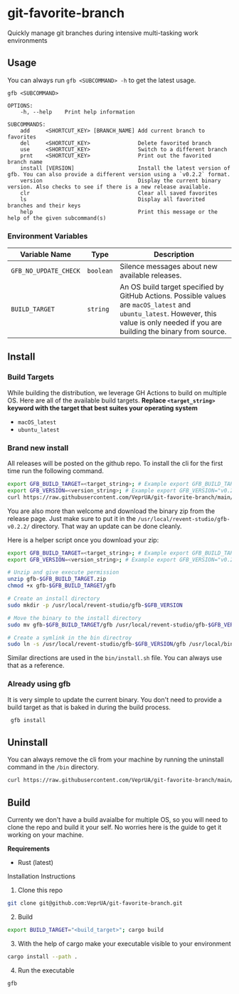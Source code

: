 # git-favorite-branch

Quickly manage git branches during intensive multi-tasking work environments

## Usage

You can always run `gfb <SUBCOMMAND> -h` to get the latest usage.

```
gfb <SUBCOMMAND>

OPTIONS:
    -h, --help    Print help information

SUBCOMMANDS:
    add     <SHORTCUT_KEY> [BRANCH_NAME] Add current branch to favorites
    del     <SHORTCUT_KEY>               Delete favorited branch
    use     <SHORTCUT_KEY>               Switch to a different branch
    prnt    <SHORTCUT_KEY>               Print out the favorited branch name
    install [VERSION]                    Install the latest version of gfb. You can also provide a different version using a `v0.2.2` format.
    version                              Display the current binary version. Also checks to see if there is a new release available.
    clr                                  Clear all saved favorites
    ls                                   Display all favorited branches and their keys
    help                                 Print this message or the help of the given subcommand(s)
```

### Environment Variables

| Variable Name         | Type      | Description                                                                                                                                                                            |
| --------------------- | --------- | -------------------------------------------------------------------------------------------------------------------------------------------------------------------------------------- |
| `GFB_NO_UPDATE_CHECK` | `boolean` | Silence messages about new available releases.                                                                                                                                         |
| `BUILD_TARGET`        | `string`  | An OS build target specified by GitHub Actions. Possible values are `macOS_latest` and `ubuntu_latest`. However, this value is only needed if you are building the binary from source. |

## Install

### Build Targets

While building the distribution, we leverage GH Actions to build on multiple OS. Here are all of the available build targets. **Replace `<target_string>` keyword with the target that best suites your operating system**

- `macOS_latest`
- `ubuntu_latest`

### Brand new install

All releases will be posted on the github repo. To install the cli for the first time run the following command.

```bash
export GFB_BUILD_TARGET=<target_string>; # Example export GFB_BUILD_TARGET="ubuntu_latest"
export GFB_VERSION=<version_string>; # Example export GFB_VERSION="v0.2.2"
curl https://raw.githubusercontent.com/VeprUA/git-favorite-branch/main/bin/install.sh | sh -s $GFB_VERSION $GFB_BUILD_TARGET
```

You are also more than welcome and download the binary zip from the release page. Just make sure to put it in the `/usr/local/revent-studio/gfb-v0.2.2/` directory. That way an update can be done cleanly.

Here is a helper script once you download your zip:

```bash
export GFB_BUILD_TARGET=<target_string>; # Example export GFB_BUILD_TARGET="ubuntu_latest"
export GFB_VERSION=<version_string>; # Example export GFB_VERSION="v0.2.2"

# Unzip and give execute permission
unzip gfb-$GFB_BUILD_TARGET.zip
chmod +x gfb-$GFB_BUILD_TARGET/gfb

# Create an install directory
sudo mkdir -p /usr/local/revent-studio/gfb-$GFB_VERSION

# Move the binary to the install directory
sudo mv gfb-$GFB_BUILD_TARGET/gfb /usr/local/revent-studio/gfb-$GFB_VERSION/gfb

# Create a symlink in the bin directroy
sudo ln -s /usr/local/revent-studio/gfb-$GFB_VERSION/gfb /usr/local/bin/gfb

```

Similar directions are used in the `bin/install.sh` file. You can always use that as a reference.

### Already using gfb

It is very simple to update the current binary. You don't need to provide a build target as that is baked in during the build process.

```bash
 gfb install
```

## Uninstall

You can always remove the cli from your machine by running the uninstall command in the `/bin` directory.

```bash
curl https://raw.githubusercontent.com/VeprUA/git-favorite-branch/main/bin/uninstall.sh | sh
```

## Build

Currenty we don't have a build avaialbe for multiple OS, so you will need to clone the repo and build it your self. No worries here is the guide to get it working on your machine.

**Requirements**

- Rust (latest)

Installation Instructions

1. Clone this repo

```bash
git clone git@github.com:VeprUA/git-favorite-branch.git
```

2. Build

```bash
export BUILD_TARGET="<build_target>"; cargo build
```

3. With the help of cargo make your executable visible to your environment

```bash
cargo install --path .
```

4. Run the executable

```bash
gfb
```
